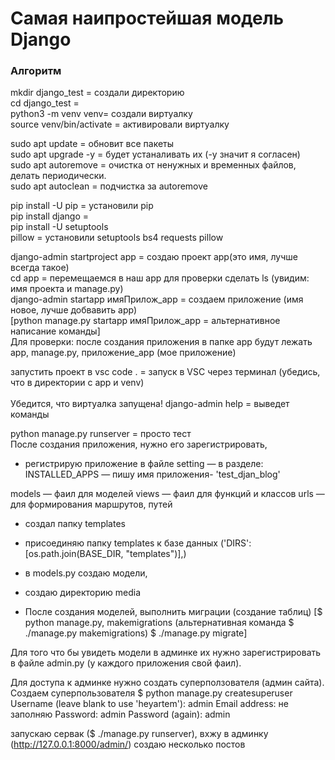 # Самая наипростейшая модель Django

### Алгоритм

mkdir django_test = создали директорию<br/>
cd django_test = <br/>python3 -m venv venv= создали виртуалку<br/>
source venv/bin/activate = активировали виртуалку 

sudo apt update  = обновит все пакеты<br/>
sudo apt upgrade -y = будет устаналивать их (-y значит я согласен)<br/>
sudo apt autoremove = очистка от ненужных и временных файлов, делать периодически.<br/>
sudo apt autoclean = подчистка за autoremove

pip install -U pip = установили  pip <br/>
pip install django =<br/>
pip install -U setuptools<br/>  pillow  = установили setuptools bs4 	requests  pillow<br/>

django-admin startproject app = создаю  проект аpp(это имя, лучше всегда такое)<br/>
cd  app = перемещаемся в наш app для проверки сделать ls (увидим: имя 	проекта и  manage.py)<br/>
django-admin startapp имяПрилож_app  = создаем приложение (имя новое, лучше добвавить app)<br/> 
	  [python manage.py startapp имяПрилож_app  = альтернативное написание команды]<br/>
Для проверки: после создания приложения в папке app будут лежать 
app, manage.py, приложение_app (мое приложение)<br/>


запустить проект в vsc
	code . = запуск в VSC через терминал (убедись, что в директории с app и venv)<br/>  
	Убедится, что виртуалка запущена!
django-admin help = выведет команды




python manage.py runserver = просто тест  
 После создания приложения, нужно его зарегистрировать, 

 * регистрирую приложение в файле setting — в разделе: INSTALLED_APPS — пишу имя приложения-
'test_djan_blog'




models — фаил для моделей
views — фаил для функций и классов
urls — для формирования маршрутов, путей

 * создал папку templates

 * присоединяю папку templates к базе данных ('DIRS': [os.path.join(BASE_DIR, "templates")],)
    
 * в models.py создаю модели, 
 * создаю директорию media

 * После создания моделей, выполнить миграции (создание таблиц)  [$ python manage.py, makemigrations (альтернативная команда $ ./manage.py 	makemigrations)
$ ./manage.py migrate]



Для того что бы увидеть модели в админке их нужно зарегистрировать в файле admin.py (у каждого приложения свой фаил).

Для доступа к админке нужно создать суперползователя (админ сайта). 
Создаем суперпользователя
$ python manage.py createsuperuser
	Username (leave blank to use 'heyartem'): admin
	Email address: не заполняю
	Password: admin
	Password (again): admin

запускаю сервак ($ ./manage.py runserver), вхжу в админку (http://127.0.0.1:8000/admin/)
создаю несколько постов